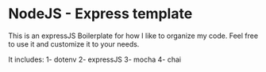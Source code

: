 # NodeJS - Express template 
This is an expressJS Boilerplate for how I like to organize my code. 
Feel free to use it and customize it to your needs.

It includes:
1- dotenv
2- expressJS
3- mocha
4- chai